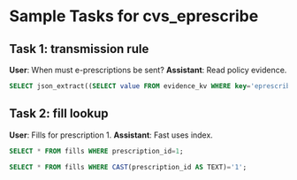 # Sample Tasks for cvs_eprescribe

## Task 1: transmission rule
**User**: When must e-prescriptions be sent?
**Assistant**: Read policy evidence.
```sql
SELECT json_extract((SELECT value FROM evidence_kv WHERE key='eprescribing_policy'), '$');
```

## Task 2: fill lookup
**User**: Fills for prescription 1.
**Assistant**: Fast uses index.
```sql fast
SELECT * FROM fills WHERE prescription_id=1;
```
```sql slow
SELECT * FROM fills WHERE CAST(prescription_id AS TEXT)='1';
```
